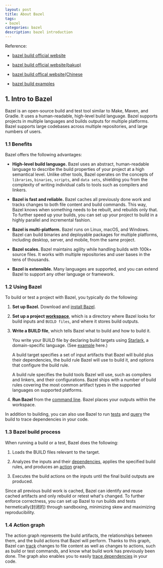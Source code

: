 ```yaml
---
layout: post
title: About Bazel
tags:
- bazel
categories: bazel
description: bazel introduction
---
```



Reference:

- [bazel build official website](https://bazel.build/)

- [bazel build official website(bakup)](https://bazel.google.cn/)

- [bazel build offical website(Chinese](https://bazel.google.cn/about?hl=zh-cn)

- [bazel build examples](https://github.com/bazelbuild/examples)




<!-- more -->


## 1. Intro to Bazel

Bazel is an open-source build and test tool similar to Make, Maven, and Gradle. It uses a human-readable, high-level build language. Bazel supports projects in multiple languages and builds outputs for multiple platforms. Bazel supports large codebases across multiple repositories, and large numbers of users.

### 1.1 Benefits

Bazel offers the following advantages:

- **High-level build language.** Bazel uses an abstract, human-readable language to describe the build properties of your project at a high semantical level. Unlike other tools, Bazel operates on the concepts of `libraries`, `binaries`, `scripts`, and `data sets`, shielding you from the complexity of writing individual calls to tools such as compilers and linkers.

- **Bazel is fast and reliable.** Bazel caches all previously done work and tracks changes to both file content and build commands. This way, Bazel knows when something needs to be rebuilt, and rebuilds only that. To further speed up your builds, you can set up your project to build in a highly parallel and incremental fashion.

- **Bazel is multi-platform.** Bazel runs on Linux, macOS, and Windows. Bazel can build binaries and deployable packages for multiple platforms, including desktop, server, and mobile, from the same project.

- **Bazel scales.** Bazel maintains agility while handling builds with 100k+ source files. It works with multiple repositories and user bases in the tens of thousands.

- **Bazel is extensible.** Many languages are supported, and you can extend Bazel to support any other language or framework.

### 1.2 Using Bazel
To build or test a project with Bazel, you typically do the following:

1. **Set up Bazel.** Download and [install Bazel](https://bazel.google.cn/install).

2. **Set up a project [workspace](https://bazel.google.cn/concepts/build-ref#workspaces)**, which is a directory where Bazel looks for build inputs and `BUILD files`, and where it stores build outputs.

3. **Write a BUILD file**, which tells Bazel what to build and how to build it.

    You write your BUILD file by declaring build targets using [Starlark](https://bazel.google.cn/rules/language), a domain-specific language. (See [example](https://github.com/bazelbuild/bazel/blob/master/examples/cpp/BUILD) here.)

    A build target specifies a set of input artifacts that Bazel will build plus their dependencies, the build rule Bazel will use to build it, and options that configure the build rule.

    A build rule specifies the build tools Bazel will use, such as compilers and linkers, and their configurations. Bazel ships with a number of build rules covering the most common artifact types in the supported languages on supported platforms.

4. **Run Bazel** from the [command line](https://bazel.google.cn/reference/command-line-reference). Bazel places your outputs within the workspace.

In addition to building, you can also use Bazel to run [tests](https://bazel.google.cn/reference/test-encyclopedia) and [query](https://bazel.google.cn/query/guide) the build to trace dependencies in your code.

### 1.3 Bazel build process
When running a build or a test, Bazel does the following:

1. Loads the BUILD files relevant to the target.

2. Analyzes the inputs and their [dependencies](https://bazel.google.cn/concepts/dependencies), applies the specified build rules, and produces an [action](https://bazel.google.cn/extending/concepts#evaluation-model) graph.

3. Executes the build actions on the inputs until the final build outputs are produced.

Since all previous build work is cached, Bazel can identify and reuse cached artifacts and only rebuild or retest what's changed. To further enforce correctness, you can set up Bazel to run builds and tests hermetically(封闭的) through sandboxing, minimizing skew and maximizing reproducibility.


### 1.4 Action graph
The action graph represents the build artifacts, the relationships between them, and the build actions that Bazel will perform. Thanks to this graph, Bazel can [track](https://bazel.google.cn/run/build#build-consistency) changes to file content as well as changes to actions, such as build or test commands, and know what build work has previously been done. The graph also enables you to easily [trace dependencies](https://bazel.google.cn/query/guide) in your code.




<br />
<br />
<br />


